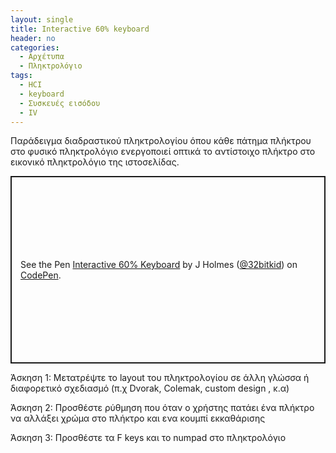 ```yaml
---
layout: single
title: Interactive 60% keyboard
header: no
categories:
  - Αρχέτυπα
  - Πληκτρολόγιο
tags:
  - HCI
  - keyboard
  - Συσκευές εισόδου
  - IV
---
```


Παράδειγμα διαδραστικού πληκτρολογίου όπου κάθε πάτημα πλήκτρου στο φυσικό πληκτρολόγιο ενεργοποιεί οπτικά το αντίστοιχο πλήκτρο στο εικονικό πληκτρολόγιο της ιστοσελίδας.

<p class="codepen" data-height="300" data-default-tab="html,result" data-slug-hash="LKZzMR" data-pen-title="Interactive 60% Keyboard" data-user="32bitkid" style="height: 300px; box-sizing: border-box; display: flex; align-items: center; justify-content: center; border: 2px solid; margin: 1em 0; padding: 1em;">
  <span>See the Pen <a href="https://codepen.io/32bitkid/pen/LKZzMR">
  Interactive 60% Keyboard</a> by J Holmes (<a href="https://codepen.io/32bitkid">@32bitkid</a>)
  on <a href="https://codepen.io">CodePen</a>.</span>
</p>
<script async src="https://public.codepenassets.com/embed/index.js"></script>

Άσκηση 1: Μετατρέψτε το layout του πληκτρολογίου σε άλλη γλώσσα ή διαφορετικό σχεδιασμό (π.χ Dvorak, Colemak, custom design , κ.α) 

Άσκηση 2: Προσθέστε ρύθμηση που όταν ο χρήστης πατάει ένα πλήκτρο να αλλάξει χρώμα στο πλήκτρο και ενα κουμπί εκκαθάρισης

Άσκηση 3: Προσθέστε τα F keys και το numpad στο πληκτρολόγιο
